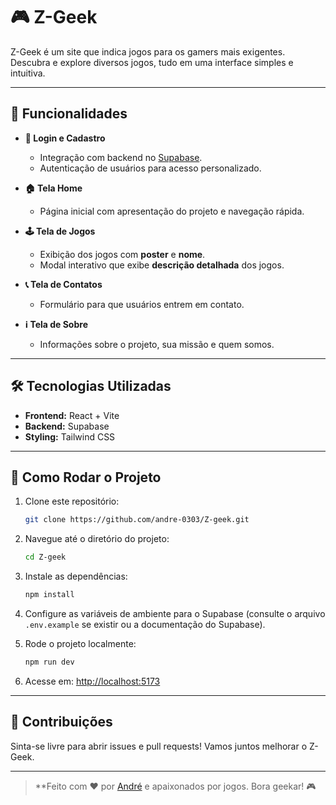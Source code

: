 # 🎮 Z-Geek

Z-Geek é um site que indica jogos para os gamers mais exigentes. Descubra e explore diversos jogos, tudo em uma interface simples e intuitiva.

---

## 🚀 Funcionalidades

- **🔐 Login e Cadastro**
  - Integração com backend no [Supabase](https://supabase.com/).
  - Autenticação de usuários para acesso personalizado.

- **🏠 Tela Home**
  - Página inicial com apresentação do projeto e navegação rápida.

- **🕹️ Tela de Jogos**
  - Exibição dos jogos com **poster** e **nome**.
  - Modal interativo que exibe **descrição detalhada** dos jogos.

- **📞 Tela de Contatos**
  - Formulário para que usuários entrem em contato.

- **ℹ️ Tela de Sobre**
  - Informações sobre o projeto, sua missão e quem somos.

---

## 🛠️ Tecnologias Utilizadas

- **Frontend:** React + Vite
- **Backend:** Supabase
- **Styling:** Tailwind CSS

---

## 📂 Como Rodar o Projeto

1. Clone este repositório:
    ```bash
    git clone https://github.com/andre-0303/Z-geek.git
    ```

2. Navegue até o diretório do projeto:
    ```bash
    cd Z-geek
    ```

3. Instale as dependências:
    ```bash
    npm install
    ```

4. Configure as variáveis de ambiente para o Supabase (consulte o arquivo `.env.example` se existir ou a documentação do Supabase).

5. Rode o projeto localmente:
    ```bash
    npm run dev
    ```

6. Acesse em: [http://localhost:5173](http://localhost:5173)

---

## 🤝 Contribuições

Sinta-se livre para abrir issues e pull requests! Vamos juntos melhorar o Z-Geek.

---

> **Feito com ❤️ por [André](https://github.com/andre-0303) e apaixonados por jogos. Bora geekar! 🎮
